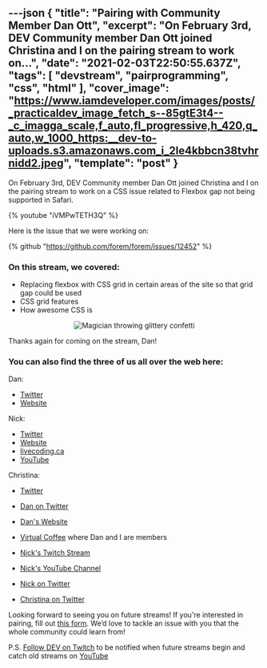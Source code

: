 ---json
{
  "title": "Pairing with Community Member Dan Ott",
  "excerpt": "On February 3rd, DEV Community member Dan Ott joined Christina and I on the pairing stream to work on...",
  "date": "2021-02-03T22:50:55.637Z",
  "tags": [
    "devstream",
    "pairprogramming",
    "css",
    "html"
  ],
  "cover_image": "https://www.iamdeveloper.com/images/posts/_practicaldev_image_fetch_s--85gtE3t4--_c_imagga_scale,f_auto,fl_progressive,h_420,q_auto,w_1000_https:__dev-to-uploads.s3.amazonaws.com_i_2le4kbbcn38tvhrnidd2.jpeg",
  "template": "post"
}
---
On <time datetime="2021-02-03">February 3rd</time>, DEV Community member Dan Ott joined Christina and I on the pairing stream to work on a CSS issue related to Flexbox gap not being supported in Safari.

{% youtube "iVMPwTETH3Q" %}

Here is the issue that we were working on:

{% github "https://github.com/forem/forem/issues/12452" %}

### On this stream, we covered:

* Replacing flexbox with CSS grid in certain areas of the site so that grid gap could be used
* CSS grid features
* How awesome CSS is

<center>

![Magician throwing glittery confetti](https://media.giphy.com/media/s2qXK8wAvkHTO/giphy.gif)

</center>

Thanks again for coming on the stream, Dan!

### You can also find the three of us all over the web here:

Dan:

* [Twitter](https://twitter.com/danieltott)
* [Website](https://www.dtott.com/)

Nick:

* [Twitter](https://twitter.com/nickytonline)
* [Website](https://iamdeveloper.com/)
* [livecoding.ca](https://livecoding.ca)
* [YouTube](https://youtube.iamdeveloper.com)

Christina:

* [Twitter](https://twitter.com/coffeecraftcode)

* [Dan on Twitter](https://twitter.com/danieltott)
* [Dan's Website](https://www.dtott.com/)
* [Virtual Coffee](https://virtualcoffee.io) where Dan and I are members
* [Nick's Twitch Stream](https://www.twitch.tv/nickytonline)
* [Nick's YouTube Channel](https://iamdeveloper.com/youtube)
* [Nick on Twitter](https://twitter.com/nickytonline)
* [Christina on Twitter](https://twitter.com/coffeecraftcode)

Looking forward to seeing you on future streams! If you're interested in pairing, fill out [this form](https://iamdeveloper.com/pair). We’d love to tackle an issue with you that the whole community could learn from!

P.S. [Follow DEV on Twitch](https://twitch.tv/thepracticaldev) to be notified when future streams begin and catch old streams on [YouTube](https://www.youtube.com/c/thepracticaldevteam)
